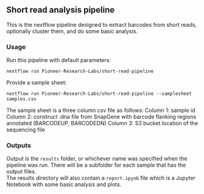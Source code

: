 ## Short read analysis pipeline

This is the nextflow pipeline designed to extract barcodes from short reads, optionally cluster them, and do some basic analysis.

### Usage

Run this pipeline with default parameters:
```
nextflow run Pioneer-Research-Labs/short-read-pipeline
```

Provide a sample sheet:
```
nextflow run Pioneer-Research-Labs/short-read-pipeline --samplesheet samples.csv
```

The sample sheet is a three column csv file as follows:
Column 1: sample id
Column 2: construct .dna file from SnapGene with barcode flanking regions annotated (BARCODEUP, BARCODEDN)
Column 3: S3 bucket location of the sequencing file

### Outputs

Output is the `results` folder, or whichever name was specified when the pipeline was run.  There will be a subfolder for each sample that has the output files.  
The results directory will also contain a `report.ipynb` file which is a Jupyter Notebook with some basic analysis and plots.

